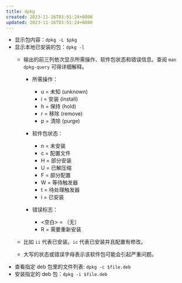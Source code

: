 ```yaml
---
title: dpkg
created: 2023-11-16T03:51:24+0800
updated: 2023-11-16T03:51:24+0800
---
```



- 显示包内容：`dpkg -L $pkg`
- 显示本地已安装的包：`dpkg -l`
  - 输出的前三列依次显示所需操作、软件包状态和错误信息。查阅 `man dpkg-query` 可得详细解释。

    - 所需操作：
      - u = 未知 (unknown)
      - i = 安装 (install)
      - h = 保持 (hold)
      - r = 移除 (remove)
      - p = 清除 (purge)

    - 软件包状态：
      - n = 未安装
      - c = 配置文件
      - H = 部分安装
      - U = 已解压缩
      - F = 部分配置
      - W = 等待触发器
      - t = 待处理触发器
      - i = 已安装

    - 错误标志：
      - <空白> = （无）
      - R = 需要重新安装

  - 比如 `ii` 代表已安装。`ic` 代表已安装并且配置有修改。
  - 大写的状态或错误字母表示该软件包可能会引起严重问题。
- 查看指定 deb 包里的文件列表: `dpkg -c $file.deb`
- 安装指定的 deb 包：`dpkg -i $file.deb`
